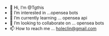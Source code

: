- 👋 Hi, I’m @Tgthis
- 👀 I’m interested in ...opensea bots
- 🌱 I’m currently learning ... opensea api
- 💞️ I’m looking to collaborate on ... opensea bots
- 📫 How to reach me ... holeclin@gmail.com

<!---
Tgthis/Tgthis is a ✨ special ✨ repository because its `README.md` (this file) appears on your GitHub profile.
You can click the Preview link to take a look at your changes.
--->
